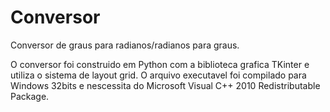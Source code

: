 # Conversor
Conversor de graus para radianos/radianos para graus.

O conversor foi construido em Python com a biblioteca grafica TKinter e utiliza o sistema de layout grid.
O arquivo executavel foi compilado para Windows 32bits e nescessita do Microsoft Visual C++ 2010 Redistributable Package.
